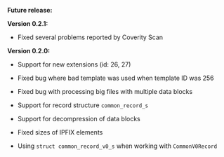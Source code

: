 **Future release:**

**Version 0.2.1:**

*  Fixed several problems reported by Coverity Scan

**Version 0.2.0:**

*  Support for new extensions (id: 26, 27)
*  Fixed bug where bad template was used when template ID was 256
*  Fixed bug with processing big files with multiple data blocks
*  Support for record structure `common_record_s`
*  Support for decompression of data blocks

*  Fixed sizes of IPFIX elements
*  Using `struct common_record_v0_s` when working with `CommonV0Record`
